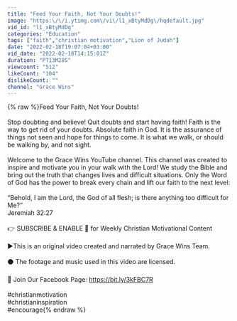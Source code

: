 ```yaml
---
title: "Feed Your Faith, Not Your Doubts!"
image: "https:\/\/i.ytimg.com\/vi\/l1_xBtyMdDg\/hqdefault.jpg"
vid_id: "l1_xBtyMdDg"
categories: "Education"
tags: ["faith","christian motivation","Lion of Judah"]
date: "2022-02-18T19:07:04+03:00"
vid_date: "2022-02-18T14:15:01Z"
duration: "PT13M28S"
viewcount: "512"
likeCount: "104"
dislikeCount: ""
channel: "Grace Wins"
---
```

{% raw %}Feed Your Faith, Not Your Doubts!<br /><br />Stop doubting and believe! Quit doubts and start having faith! Faith is the way to get rid of your doubts. Absolute faith in God. It is the assurance of things not seen and hope for things to come. It is what we walk, or should be walking by, and not sight.<br /><br />Welcome to the Grace Wins YouTube channel. This channel was created to inspire and motivate you in your walk with the Lord! We study the Bible and bring out the truth that changes lives and difficult situations. Only the Word of God has the power to break every chain and lift our faith to the next level: <br /><br />“Behold, I am the Lord, the God of all flesh; is there anything too difficult for Me?”<br />Jeremiah 32:27<br /><br />👉 SUBSCRIBE &amp; ENABLE 🔔 for Weekly Christian Motivational Content<br /><br />►This is an original video created and narrated by Grace Wins Team.<br /><br />⚫️ The footage and music used in this video are licensed.<br /><br />📲 Join Our Facebook Page: <a rel="nofollow" target="blank" href="https://bit.ly/3kFBC7R">https://bit.ly/3kFBC7R</a><br /><br />#christianmotivation<br />#christianinspiration <br />#encourage{% endraw %}
